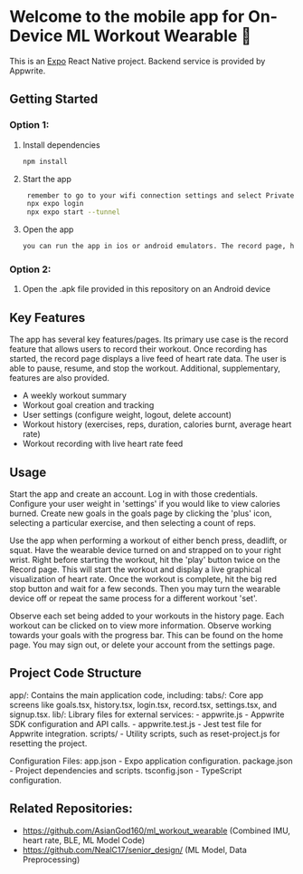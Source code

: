# Welcome to the mobile app for On-Device ML Workout Wearable 👋

This is an [Expo](https://expo.dev) React Native project. Backend service is provided by Appwrite. 

## Getting Started
### Option 1:
1. Install dependencies
   ```bash
   npm install
   ```
2. Start the app
   ```bash
    remember to go to your wifi connection settings and select Private connection (to allow access to other connections)
    npx expo login
    npx expo start --tunnel
   ```
3. Open the app
   ```bash
   you can run the app in ios or android emulators. The record page, however, requires a physical android device as it uses bluetooth.
   ```
### Option 2:
1. Open the .apk file provided in this repository on an Android device

## Key Features
The app has several key features/pages. Its primary use case is the record feature that allows users to record their workout. Once recording has started, the record page displays a live feed of heart rate data. The user is able to pause, resume, and stop the workout. Additional, supplementary, features are also provided.
   - A weekly workout summary
   - Workout goal creation and tracking
   - User settings (configure weight, logout, delete account)
   - Workout history (exercises, reps, duration, calories burnt, average heart rate)
   - Workout recording with live heart rate feed

## Usage
Start the app and create an account. Log in with those credentials. Configure your user weight in 'settings' if you would like to view calories burned. Create new goals in the goals page by clicking the 'plus' icon, selecting a particular exercise, and then selecting a count of reps.

Use the app when performing a workout of either bench press, deadlift, or squat. Have the wearable device turned on and strapped on to your right wrist. Right before starting the workout, hit the 'play' button twice on the Record page. This will start the workout and display a live graphical visualization of heart rate. Once the workout is complete, hit the big red stop button and wait for a few seconds. Then you may turn the wearable device off or repeat the same process for a different workout 'set'.

Observe each set being added to your workouts in the history page. Each workout can be clicked on to view more information. Observe working towards your goals with the progress bar. This can be found on the home page.
You may sign out, or delete your account from the settings page.

## Project Code Structure
app/: Contains the main application code, including:
tabs/: Core app screens like goals.tsx, history.tsx, login.tsx, record.tsx, settings.tsx, and signup.tsx.
lib/: Library files for external services:
    - appwrite.js - Appwrite SDK configuration and API calls. 
    - appwrite.test.js - Jest test file for Appwrite integration.
scripts/ - Utility scripts, such as reset-project.js for resetting the project.

Configuration Files:
app.json - Expo application configuration.
package.json - Project dependencies and scripts.
tsconfig.json - TypeScript configuration.

## Related Repositories:
   - https://github.com/AsianGod160/ml_workout_wearable (Combined IMU, heart rate, BLE, ML Model Code)
   - https://github.com/NealC17/senior_design/ (ML Model, Data Preprocessing)
